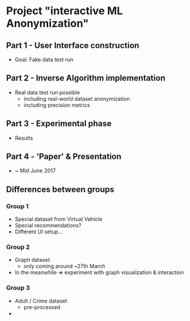# Project "interactive ML Anonymization"


## Part 1 - User Interface construction

* Goal: Fake data test run

## Part 2 - Inverse Algorithm implementation

* Real data test run possible
    - including real-world dataset anonymization
    - including precision metrics

## Part 3 - Experimental phase

* Results

## Part 4 - 'Paper' & Presentation

* ~ Mid June 2017



## Differences between groups

### Group 1

* Special dataset from Virtual Vehicle
* Special recommendations?
* Different UI setup...

### Group 2

* Graph dataset
    - only coming around ~27th March
* In the meanwhile => experiment with graph visualization & interaction

### Group 3

* Adult / Crime dataset
    - pre-processed
* 